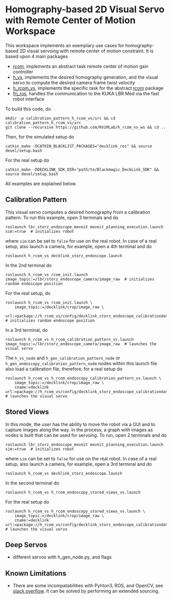 # Homography-based 2D Visual Servo with Remote Center of Motion Workspace
This workspace implements an exemplary use cases for homography-based 2D visual servoing with remote center of motion constraint. It is based upon 4 main packages
- [rcom](https://github.com/RViMLab/rcom), implements an abstract task remote center of motion gain controller
- [h_vs](https://github.com/RViMLab/h_vs), implements the desired homography generation, and the visual servo to compute the desired camera frame twist velocity
- [h_rcom_vs](https://github.com/RViMLab/h_rcom_vs), implements the specific task for the abstract [rcom](https://github.com/RViMLab/rcom) package
- [fri_ros](https://github.com/KCL-BMEIS/fri_ros), handles the communication to the KUKA LBR Med via the fast robot interface

To build this code, do
```shell
mkdir -p calibration_pattern_h_rcom_vs/src && cd calibration_pattern_h_rcom_vs/src
git clone --recursive https://github.com/RViMLab/h_rcom_vs_ws && cd ..
```
Then, for the simulated setup do
```shell
catkin_make -DCATKIN_BLACKLIST_PACKAGES="decklink_ros" && source devel/setup.bash
```
For the real setup do
```shell
catkin_make -DDECKLINK_SDK_DIR="path/to/Blackmagic_DeckLink_SDK" && source devel/setup.bash
```
All examples are explained below.

## Calibration Pattern
This visual servo computes a desired homography from a calibration pattern. To run this example, open 3 terminals and do
```shell
roslaunch lbr_storz_endoscope_moveit moveit_planning_execution.launch sim:=true  # initializes robot
```
where `sim` can be set to `false` for use on the real robot. In case of a real setup, also launch a camera, for example, open a 4th terminal and do
```shell
roslaunch h_rcom_vs decklink_storz_endoscope.launch
```
In the 2nd terminal do
```shell
roslaunch h_rcom_vs rcom_init.launch image_topic:=/lbr/storz_endoscope_camera/image_raw  # initializes random endoscope position
```
For the real setup, do
```shell
roslaunch h_rcom_vs rcom_init.launch \
    image_topic:=/decklink/crop/image_raw \
    url:=package://h_rcom_vs/config/decklink_storz_endoscope_calibrationdata/ost.yaml  # initializes random endoscope position
```
In a 3rd terminal, do
```shell
roslaunch h_rcom_vs h_rcom_calibration_pattern_vs.launch image_topic:=/lbr/storz_endoscope_camera/image_raw  # launches the visual servo
```
The `h_vs_node` and `h_gen_calibration_pattern_node` or `h_gen_endoscopy_calibration_pattern_node` nodes within this launch file also load a calibration file, therefore, for a real setup do
```shell
roslaunch h_rcom_vs h_rcom_endoscopy_calibration_pattern_vs.launch \
    image_topic:=/decklink/crop/image_raw \
    cname:=decklink url:=package://h_rcom_vs/config/decklink_storz_endoscope_calibrationdata/ost.yaml  # launches the visual servo
```

## Stored Views
In this mode, the user has the ability to move the robot via a GUI and to capture images along the way. In the process, a graph with images as nodes is built that can be used for servoing. To run, open 2 terminals and do
```shell
roslaunch lbr_storz_endoscope_moveit moveit_planning_execution.launch sim:=true  # initializes robot
```
where `sim` can be set to `false` for use on the real robot. In case of a real setup, also launch a camera, for example, open a 3rd terminal and do
```shell
roslaunch h_rcom_vs decklink_storz_endoscope.launch
```
In the second terminal do
```shell
roslaunch h_rcom_vs h_rcom_endoscopy_stored_views_vs.launch
```
For the real setup do
```shell
roslaunch h_rcom_vs h_rcom_endoscopy_stored_views_vs.launch \
    image_topic:=/decklink/crop/image_raw \
    cname:=decklink url:=package://h_rcom_vs/config/decklink_storz_endoscope_calibrationdata/ost.yaml  # launches the visual servo
```

## Deep Servos
- different servos with h_gen_node.py, and flags

## Known Limitations
- There are some incompatabilities with Pyhton3, ROS, and OpenCV, see [stack overflow](https://stackoverflow.com/questions/49221565/unable-to-use-cv-bridge-with-ros-kinetic-and-python3). It can be solved by performing an extended sourcing.
